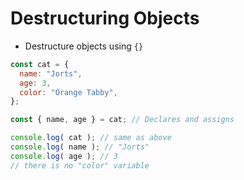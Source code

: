 # Destructuring Objects

- Destructure objects using `{}`

```js
const cat = { 
  name: "Jorts",
  age: 3,
  color: "Orange Tabby",
};

const { name, age } = cat; // Declares and assigns

console.log( cat ); // same as above
console.log( name ); // "Jorts"
console.log( age ); // 3
// there is no "color" variable
```
